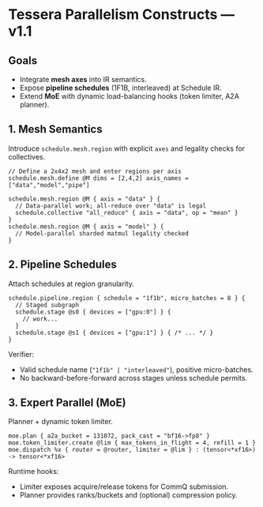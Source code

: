 <!-- === MERGE_START: Parallelism Constructs v1.1 (Document 2/2) === -->
# Tessera Parallelism Constructs — v1.1

## Goals
- Integrate **mesh axes** into IR semantics.
- Expose **pipeline schedules** (1F1B, interleaved) at Schedule IR.
- Extend **MoE** with dynamic load-balancing hooks (token limiter, A2A planner).

## 1. Mesh Semantics
Introduce `schedule.mesh.region` with explicit `axes` and legality checks for collectives.

```mlir
// Define a 2x4x2 mesh and enter regions per axis
schedule.mesh.define @M dims = [2,4,2] axis_names = ["data","model","pipe"]

schedule.mesh.region @M { axis = "data" } {
  // Data-parallel work; all-reduce over "data" is legal
  schedule.collective "all_reduce" { axis = "data", op = "mean" }
}
schedule.mesh.region @M { axis = "model" } {
  // Model-parallel sharded matmul legality checked
}
```

## 2. Pipeline Schedules
Attach schedules at region granularity.

```mlir
schedule.pipeline.region { schedule = "1f1b", micro_batches = 8 } {
  // Staged subgraph
  schedule.stage @s0 { devices = ["gpu:0"] } {
    // work...
  }
  schedule.stage @s1 { devices = ["gpu:1"] } { /* ... */ }
}
```

Verifier:
- Valid schedule name (`"1f1b" | "interleaved"`), positive micro-batches.
- No backward-before-forward across stages unless schedule permits.

## 3. Expert Parallel (MoE)
Planner + dynamic token limiter.

```mlir
moe.plan { a2a_bucket = 131072, pack_cast = "bf16->fp8" }
moe.token_limiter.create @lim { max_tokens_in_flight = 4, refill = 1 }
moe.dispatch %x { router = @router, limiter = @lim } : (tensor<*xf16>) -> tensor<*xf16>
```

Runtime hooks:
- Limiter exposes acquire/release tokens for CommQ submission.
- Planner provides ranks/buckets and (optional) compression policy.

<!-- === MERGE_END: Parallelism Constructs v1.1 (Document 2/2) === -->
